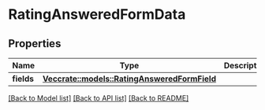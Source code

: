 # RatingAnsweredFormData

## Properties

Name | Type | Description | Notes
------------ | ------------- | ------------- | -------------
**fields** | [**Vec<crate::models::RatingAnsweredFormField>**](RatingAnsweredFormField.md) |  | 

[[Back to Model list]](../README.md#documentation-for-models) [[Back to API list]](../README.md#documentation-for-api-endpoints) [[Back to README]](../README.md)


